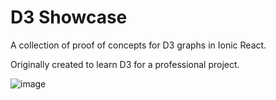 # D3 Showcase

A collection of proof of concepts for D3 graphs in Ionic React.

Originally created to learn D3 for a professional project.

![image](https://github.com/delbertina/d3-showcase/assets/6349928/86105962-7073-4522-ab9a-6f4d88d4c273)
